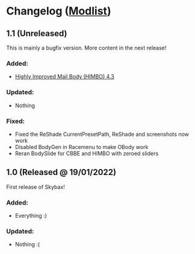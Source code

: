 # Changelog (<a href="https://modwat.ch/u/Skybax/modlist">Modlist</a>)

## 1.1 (Unreleased)

This is mainly a bugfix version. More content in the next release!

### Added:
- <a href="https://www.nexusmods.com/skyrimspecialedition/mods/46311" target="_blank">Highly Improved Mail Body (HIMBO) 4.3</a>

### Updated:
- Nothing

### Fixed:
- Fixed the ReShade CurrentPresetPath, ReShade and screenshots now work
- Disabled BodyGen in Racemenu to make OBody work
- Reran BodySlide for CBBE and HIMBO with zeroed sliders


## 1.0 (Released @ 19/01/2022)

First release of Skybax!

### Added:
- Everything :)

### Updated:
- Nothing :(
